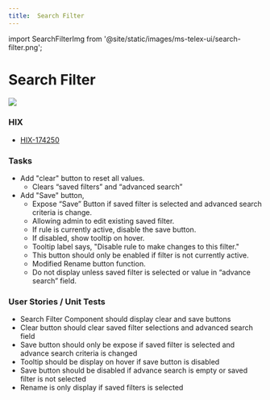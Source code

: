 ```yaml
---
title:  Search Filter
---
```


import SearchFilterImg from '@site/static/images/ms-telex-ui/search-filter.png';

# Search Filter

<img src={SearchFilterImg} />

### HIX
- [HIX-174250](../HIX/HIX-174250)

### Tasks
- Add "clear" button to reset all values.
	- Clears “saved filters” and “advanced search”
- Add "Save" button, 
	- Expose “Save” Button if saved filter is selected and advanced search criteria is change.
	- Allowing admin to edit existing saved filter.
	- If rule is currently active, disable the save button.
	- If disabled, show tooltip on hover.
	- Tooltip label says, "Disable rule to make changes to this filter."
	- This button should only be enabled if filter is not currently active.
	- Modified Rename button function.
	- Do not display unless saved filter is selected or value in “advance search” field.


### User Stories / Unit Tests
- Search Filter Component should display clear and save buttons
- Clear button should clear saved filter selections and advanced search field
- Save button should only be expose if saved filter is selected and advance search criteria is changed
- Tooltip should be display on hover if save button is disabled
- Save button should be disabled if advance search is empty or saved filter is not selected
- Rename is only display if saved filters is selected